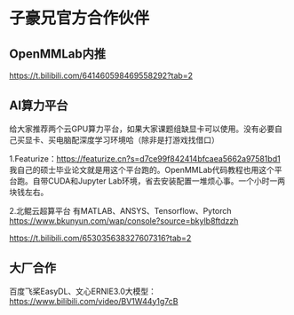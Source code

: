 # 子豪兄官方合作伙伴

## OpenMMLab内推

https://t.bilibili.com/641460598469558292?tab=2

## AI算力平台

给大家推荐两个云GPU算力平台，如果大家课题组缺显卡可以使用。没有必要自己买显卡、买电脑配深度学习环境哈（除非是打游戏找借口）

1.Featurize：https://featurize.cn?s=d7ce99f842414bfcaea5662a97581bd1
我自己的硕士毕业论文就是用这个平台跑的。OpenMMLab代码教程也用这个平台跑。自带CUDA和Jupyter Lab环境，省去安装配置一堆烦心事。一个小时一两块钱左右。

2.北鲲云超算平台
有MATLAB、ANSYS、Tensorflow、Pytorch
https://www.bkunyun.com/wap/console?source=bkylb8ftdzzh

https://t.bilibili.com/653035638327607316?tab=2

## 大厂合作

百度飞桨EasyDL、文心ERNIE3.0大模型：https://www.bilibili.com/video/BV1W44y1g7cB
